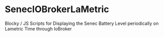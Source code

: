 # SenecIOBrokerLaMetric
Blocky / JS Scripts for Displaying the Senec Battery Level periodically on Lametric Time through IoBroker
